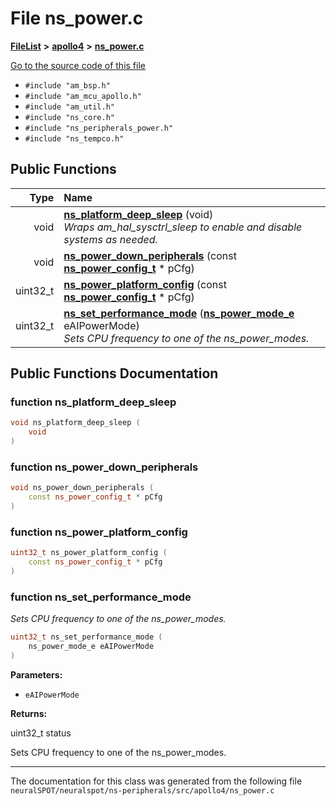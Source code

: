 

# File ns\_power.c



[**FileList**](files.md) **>** [**apollo4**](dir_1c005e3bbb5b4e96ef4b5df2b5884295.md) **>** [**ns\_power.c**](apollo4_2ns__power_8c.md)

[Go to the source code of this file](apollo4_2ns__power_8c_source.md)



* `#include "am_bsp.h"`
* `#include "am_mcu_apollo.h"`
* `#include "am_util.h"`
* `#include "ns_core.h"`
* `#include "ns_peripherals_power.h"`
* `#include "ns_tempco.h"`





































## Public Functions

| Type | Name |
| ---: | :--- |
|  void | [**ns\_platform\_deep\_sleep**](#function-ns_platform_deep_sleep) (void) <br>_Wraps am\_hal\_sysctrl\_sleep to enable and disable systems as needed._  |
|  void | [**ns\_power\_down\_peripherals**](#function-ns_power_down_peripherals) (const [**ns\_power\_config\_t**](structns__power__config__t.md) \* pCfg) <br> |
|  uint32\_t | [**ns\_power\_platform\_config**](#function-ns_power_platform_config) (const [**ns\_power\_config\_t**](structns__power__config__t.md) \* pCfg) <br> |
|  uint32\_t | [**ns\_set\_performance\_mode**](#function-ns_set_performance_mode) ([**ns\_power\_mode\_e**](ns__peripherals__power_8h.md#enum-ns_power_mode_e) eAIPowerMode) <br>_Sets CPU frequency to one of the ns\_power\_modes._  |




























## Public Functions Documentation




### function ns\_platform\_deep\_sleep 

```C++
void ns_platform_deep_sleep (
    void
) 
```






### function ns\_power\_down\_peripherals 

```C++
void ns_power_down_peripherals (
    const ns_power_config_t * pCfg
) 
```






### function ns\_power\_platform\_config 

```C++
uint32_t ns_power_platform_config (
    const ns_power_config_t * pCfg
) 
```






### function ns\_set\_performance\_mode 

_Sets CPU frequency to one of the ns\_power\_modes._ 
```C++
uint32_t ns_set_performance_mode (
    ns_power_mode_e eAIPowerMode
) 
```





**Parameters:**


* `eAIPowerMode` 



**Returns:**

uint32\_t status


Sets CPU frequency to one of the ns\_power\_modes. 


        

------------------------------
The documentation for this class was generated from the following file `neuralSPOT/neuralspot/ns-peripherals/src/apollo4/ns_power.c`

